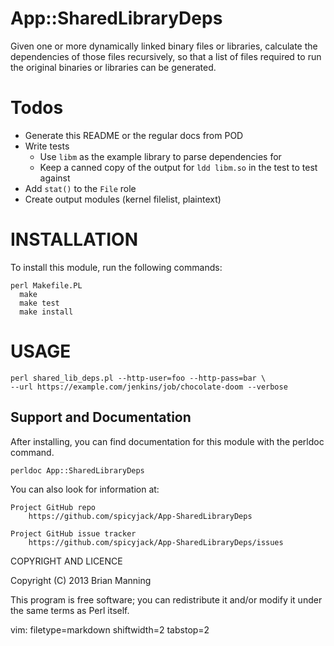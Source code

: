 # App::SharedLibraryDeps #

Given one or more dynamically linked binary files or libraries, calculate the
dependencіes of those files recursively, so that a list of files required to
run the original binaries or libraries can be generated.

# Todos #
- Generate this README or the regular docs from POD
- Write tests
  - Use `libm` as the example library to parse dependencies for
  - Keep a canned copy of the output for `ldd libm.so` in the test to test
    against
- Add `stat()` to the `File` role
- Create output modules (kernel filelist, plaintext)

# INSTALLATION #

To install this module, run the following commands:

    perl Makefile.PL
	  make
	  make test
	  make install

# USAGE #

    perl shared_lib_deps.pl --http-user=foo --http-pass=bar \
    --url https://example.com/jenkins/job/chocolate-doom --verbose

## Support and Documentation ##

After installing, you can find documentation for this module with the
perldoc command.

    perldoc App::SharedLibraryDeps

You can also look for information at:

    Project GitHub repo
        https://github.com/spicyjack/App-SharedLibraryDeps

    Project GitHub issue tracker
        https://github.com/spicyjack/App-SharedLibraryDeps/issues

COPYRIGHT AND LICENCE

Copyright (C) 2013 Brian Manning

This program is free software; you can redistribute it and/or modify it
under the same terms as Perl itself.

vim: filetype=markdown shiftwidth=2 tabstop=2
